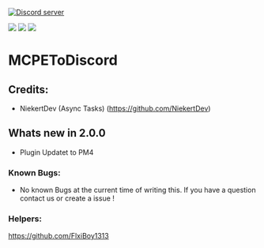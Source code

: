 <a href="https://discord.gg/RuF5gxRNfQ"><img src="https://discordapp.com/api/guilds/554059221847638040/embed.png" alt="Discord server"/></a>

[![](https://poggit.pmmp.io/shield.state/MCPEToDiscord)](https://poggit.pmmp.io/p/MCPEToDiscord)
[![](https://poggit.pmmp.io/shield.api/MCPEToDiscord)](https://poggit.pmmp.io/p/MCPEToDiscord)
[![](https://poggit.pmmp.io/shield.dl.total/MCPEToDiscord)](https://poggit.pmmp.io/p/MCPEToDiscord)
# MCPEToDiscord

## Credits:

- NiekertDev (Async Tasks) (https://github.com/NiekertDev)

## Whats new in 2.0.0

- Plugin Updatet to PM4

### Known Bugs:
- No known Bugs at the current time of writing this.
If you have a question contact us or create a issue !

### Helpers:
https://github.com/FlxiBoy1313
